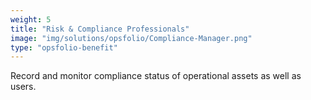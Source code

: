 ```yaml
---
weight: 5
title: "Risk & Compliance Professionals"
image: "img/solutions/opsfolio/Compliance-Manager.png"
type: "opsfolio-benefit"
---
```

Record and monitor compliance status of operational assets as well as users.

